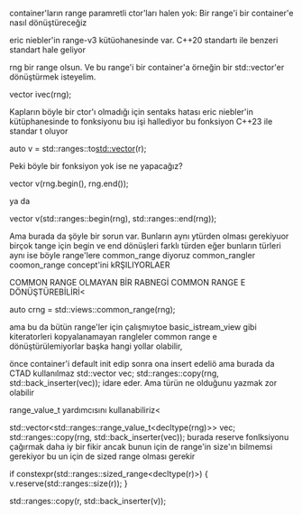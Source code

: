 container'ların range paramretli ctor'ları halen yok:
Bir range'i bir container'e nasıl dönüştüreceğiz

eric niebler'in range-v3 kütüohanesinde var.
C++20 standartı ile benzeri standart hale geliyor

rng bir range olsun. Ve bu range'i bir container'a örneğin bir std::vector'er dönüştürmek isteyelim.


vector<int> ivec(rng);

Kapların böyle bir ctor'ı olmadığı için sentaks hatası
eric niebler'in kütüphanesinde 
to fonksiyonu bıu işi hallediyor
bu fonksiyon C++23 ile standar t oluyor

auto v = std::ranges::to<std::vector>(r);

Peki böyle bir fonksiyon yok ise ne yapacağız?

vector v(rng.begin(), rng.end());

ya da 

vector v(std::ranges::begin(rng), std::ranges::end(rng));

Ama burada da şöyle bir sorun var.
Bunların aynı ytürden olması gerekiyuor
birçok tange için begin ve end dönüşleri farklı türden
eğer bunların türleri aynı ise böyle range'lere common_range diyoruz
common_rangler coomon_range concept'ini kRŞILIYORLAER

COMMON RANGE OLMAYAN BİR RABNEGİ COMMON RANGE E DÖNÜŞTÜREBİLİRİ<

auto crng = std::views::common_range(rng);

ama bu da bütün range'ler için çalışmıytoe
basic_istream_view gibi kiteratorleri kopyalanamayan rangleler common range e dönüştürülemiyorlar
başka hangi yollar olabilir,

önce container'i default init edip sonra ona insert edeliö
ama burada da CTAD kullanılmaz
std::vector<mytype> vec;
std::ranges::copy(rng, std::back_inserter(vec));
idare eder. Ama türün ne olduğunu yazmak zor olabilir

range_value_t yardımcısını kullanabiliriz<

std::vector<std::ranges::range_value_t<decltype(rng)>> vec;
std::ranges::copy(rng, std::back_inserter(vec));
burada reserve fonlksiyonu çağırmak daha iy bir fikir
ancak bunun için de range'in size'ın bilmemsi gerekiyor
bu un için de sized range olması gerekir


if constexpr(std::ranges::sized_range<decltype(r)>) {
    v.reserve(std::ranges::size(r));
}

std::ranges::copy(r, std::back_inserter(v));
